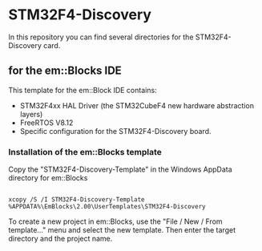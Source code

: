 STM32F4-Discovery
============


In this repository you can find several directories for the STM32F4-Discovery card. 

## for the em::Blocks IDE

This template for the em::Block IDE contains:
- STM32F4xx HAL Driver (the STM32CubeF4 new hardware abstraction layers)
- FreeRTOS V8.12
- Specific configuration for the STM32F4-Discovery board.


### Installation of the em::Blocks template

Copy the "STM32F4-Discovery-Template" in the Windows AppData directory for em::Blocks

```Batchfile 

xcopy /S /I STM32F4-Discovery-Template %APPDATA%\EmBlocks\2.00\UserTemplates\STM32F4-Discovery

```

To create a new project in em::Blocks, use the "File / New / From template..." menu and select the new template. 
Then enter the target directory and the project name.
